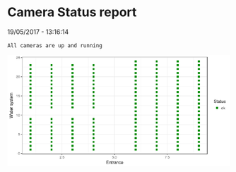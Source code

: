Camera Status report
================
19/05/2017 - 13:16:14

    All cameras are up and running

![](camreport_files/figure-markdown_github/unnamed-chunk-2-1.png)
